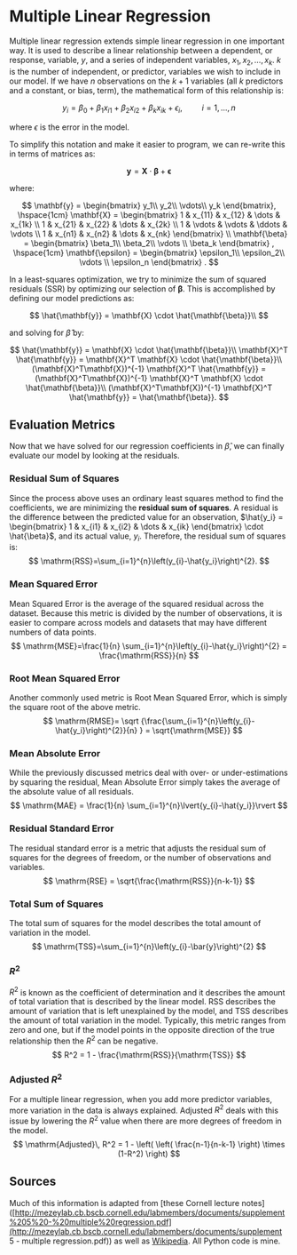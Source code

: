 # Multiple Linear Regression

Multiple linear regression extends simple linear regression in one important way. It is used to describe a linear relationship between a dependent, or response, variable, $y$, and a series of independent variables, $x_1, x_2, ..., x_k$. $k$ is the number of independent, or predictor, variables we wish to include in our model. If we have $n$ observations on the $k + 1$ variables (all $k$ predictors and a constant, or bias, term), the mathematical form of this relationship is:

$$
y_i = \beta_0 + \beta_1 x_{i1} + \beta_2 x_{i2} + \beta_k x_{ik} + \epsilon_i, \hspace{1cm} i=1,...,n
$$

where $\epsilon$ is the error in the model.

To simplify this notation and make it easier to program, we can re-write this in terms of matrices as:

$$
\mathbf{y} = \mathbf{X} \cdot \mathbf{\beta} + \mathbf{\epsilon}
$$

where:

$$
\mathbf{y} = \begin{bmatrix} y_1\\ 
y_2\\ 
\vdots\\
y_k  
\end{bmatrix}, \hspace{1cm}
\mathbf{X} = \begin{bmatrix} 
1 & x_{11} & x_{12} & \dots & x_{1k} \\
1 & x_{21} & x_{22} & \dots & x_{2k} \\
1 & \vdots & \vdots & \ddots & \vdots \\
1 & x_{n1} & x_{n2} & \dots & x_{nk}
\end{bmatrix} \\
\mathbf{\beta} = \begin{bmatrix} \beta_1\\ 
\beta_2\\ 
\vdots \\
\beta_k  
\end{bmatrix} , \hspace{1cm}
\mathbf{\epsilon} = \begin{bmatrix} \epsilon_1\\ 
\epsilon_2\\ 
\vdots \\
\epsilon_n 
\end{bmatrix}
.
$$

In a least-squares optimization, we try to minimize the sum of squared residuals (SSR) by optimizing our selection of $\mathbf{\beta}$. This is accomplished by defining our model predictions as:

$$
\hat{\mathbf{y}} = \mathbf{X} \cdot \hat{\mathbf{\beta}}\\
$$

and solving for $\hat{\beta}$ by:

$$
\hat{\mathbf{y}} = \mathbf{X} \cdot \hat{\mathbf{\beta}}\\
\mathbf{X}^T \hat{\mathbf{y}} = \mathbf{X}^T \mathbf{X} \cdot \hat{\mathbf{\beta}}\\
(\mathbf{X}^T\mathbf{X})^{-1} \mathbf{X}^T \hat{\mathbf{y}} = (\mathbf{X}^T\mathbf{X})^{-1} \mathbf{X}^T \mathbf{X} \cdot \hat{\mathbf{\beta}}\\
(\mathbf{X}^T\mathbf{X})^{-1} \mathbf{X}^T \hat{\mathbf{y}} = \hat{\mathbf{\beta}}.
$$

## Evaluation Metrics

Now that we have solved for our regression coefficients in $\hat{\beta}$, we can finally evaluate our model by looking at the residuals. 

### Residual Sum of Squares

Since the process above uses an ordinary least squares method to find the coefficients, we are minimizing the **residual sum of squares**. A residual is the difference between the predicted value for an observation, $\hat{y_i} = \begin{bmatrix} 1 & x_{i1} & x_{i2} & \dots & x_{ik}  \end{bmatrix} \cdot \hat{\beta}$, and its actual value, $y_i$. Therefore, the residual sum of squares is:
$$
\mathrm{RSS}=\sum_{i=1}^{n}\left(y_{i}-\hat{y_i}\right)^{2}.
$$

### Mean Squared Error

Mean Squared Error is the average of the squared residual across the dataset. Because this metric is divided by the number of observations, it is easier to compare across models and datasets that may have different numbers of data points.
$$
\mathrm{MSE}=\frac{1}{n} \sum_{i=1}^{n}\left(y_{i}-\hat{y_i}\right)^{2} = \frac{\mathrm{RSS}}{n}
$$


### Root Mean Squared Error

Another commonly used metric is Root Mean Squared Error, which is simply the square root of the above metric. 
$$
\mathrm{RMSE}= \sqrt {\frac{\sum_{i=1}^{n}\left(y_{i}-\hat{y_i}\right)^{2}}{n} } = \sqrt{\mathrm{MSE}}
$$


### Mean Absolute Error

While the previously discussed metrics deal with over- or under-estimations by squaring the residual, Mean Absolute Error simply takes the average of the absolute value of all residuals.
$$
\mathrm{MAE} = \frac{1}{n} \sum_{i=1}^{n}\lvert{y_{i}-\hat{y_i}}\rvert
$$


### Residual Standard Error

The residual standard error is a metric that adjusts the residual sum of squares for the degrees of freedom, or the number of observations and variables.
$$
\mathrm{RSE} = \sqrt{\frac{\mathrm{RSS}}{n-k-1}}
$$


### Total Sum of Squares

The total sum of squares for the model describes the total amount of variation in the model.
$$
\mathrm{TSS}=\sum_{i=1}^{n}\left(y_{i}-\bar{y}\right)^{2}
$$


### $R^2$

$R^2$ is known as the coefficient of determination and it describes the amount of total variation that is described by the linear model. RSS describes the amount of variation that is left unexplained by the model, and TSS describes the amount of total variation in the model. Typically, this metric ranges from zero and one, but if the model points in the opposite direction of the true relationship then the $R^2$ can be negative.
$$
R^2 = 1 - \frac{\mathrm{RSS}}{\mathrm{TSS}}
$$


### Adjusted $R^2$

For a multiple linear regression, when you add more predictor variables, more variation in the data is always explained. Adjusted $R^2$ deals with this issue by lowering the $R^2$ value when there are more degrees of freedom in the model.
$$
\mathrm{Adjusted}\, R^2 = 1 - \left( \left( \frac{n-1}{n-k-1} \right) \times (1-R^2) \right)
$$


## Sources

Much of this information is adapted from [these Cornell lecture notes]([http://mezeylab.cb.bscb.cornell.edu/labmembers/documents/supplement%205%20-%20multiple%20regression.pdf](http://mezeylab.cb.bscb.cornell.edu/labmembers/documents/supplement 5 - multiple regression.pdf)) as well as [Wikipedia](https://en.wikipedia.org/wiki/Ordinary_least_squares). All Python code is mine.